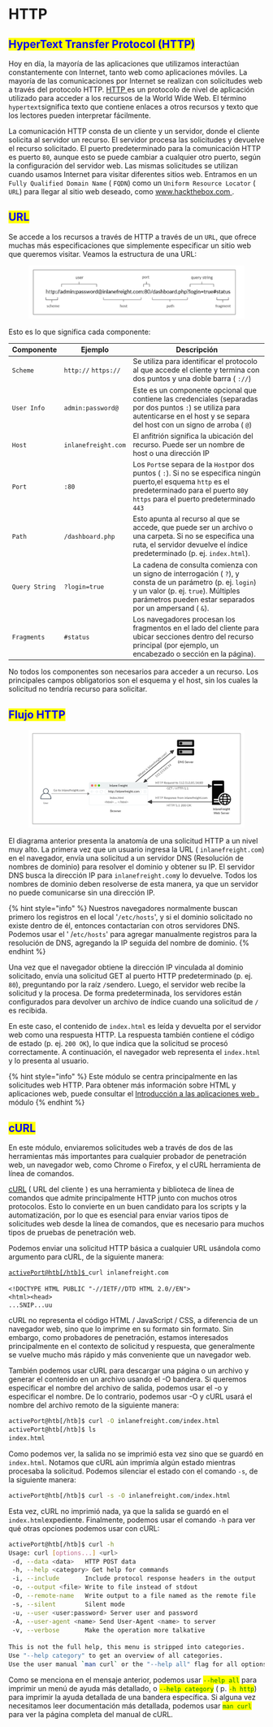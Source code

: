 # HTTP

## <mark style="color:blue;">HyperText Transfer Protocol (HTTP)</mark>

Hoy en día, la mayoría de las aplicaciones que utilizamos interactúan constantemente con Internet, tanto web como aplicaciones móviles. La mayoría de las comunicaciones por Internet se realizan con solicitudes web a través del protocolo HTTP.  [HTTP ](https://tools.ietf.org/html/rfc2616)es un protocolo de nivel de aplicación utilizado para acceder a los recursos de la World Wide Web. El término `hypertext`significa texto que contiene enlaces a otros recursos y texto que los lectores pueden interpretar fácilmente.

La comunicación HTTP consta de un cliente y un servidor, donde el cliente solicita al servidor un recurso. El servidor procesa las solicitudes y devuelve el recurso solicitado. El puerto predeterminado para la comunicación HTTP es puerto `80`, aunque esto se puede cambiar a cualquier otro puerto, según la configuración del servidor web. Las mismas solicitudes se utilizan cuando usamos Internet para visitar diferentes sitios web. Entramos en un `Fully Qualified Domain Name` ( `FQDN`) como un `Uniform Resource Locator` ( `URL`) para llegar al sitio web deseado, como [www.hackthebox.com ](http://www.hackthebox.com).



## <mark style="color:blue;">URL</mark>

Se accede a los recursos a través de HTTP a través de un `URL`, que ofrece muchas más especificaciones que simplemente especificar un sitio web que queremos visitar. Veamos la estructura de una URL:

<figure><img src="../../../.gitbook/assets/image (3).png" alt=""><figcaption></figcaption></figure>

Esto es lo que significa cada componente:

| **Componente** | **Ejemplo**          | **Descripción**                                                                                                                                                                                                 |
| -------------- | -------------------- | --------------------------------------------------------------------------------------------------------------------------------------------------------------------------------------------------------------- |
| `Scheme`       | `http://` `https://` | Se utiliza para identificar el protocolo al que accede el cliente y termina con dos puntos y una doble barra ( `://`)                                                                                           |
| `User Info`    | `admin:password@`    | Este es un componente opcional que contiene las credenciales (separadas por dos puntos `:`) se utiliza para autenticarse en el host y se separa del host con un signo de arroba ( `@`)                          |
| `Host`         | `inlanefreight.com`  | El anfitrión significa la ubicación del recurso. Puede ser un nombre de host o una dirección IP                                                                                                                 |
| `Port`         | `:80`                | Los `Port`se separa de la `Host`por dos puntos ( `:`). Si no se especifica ningún puerto,el esquema `http` es el predeterminado para el puerto `80`y `https`  para el puerto predeterminado `443`               |
| `Path`         | `/dashboard.php`     | Esto apunta al recurso al que se accede, que puede ser un archivo o una carpeta. Si no se especifica una ruta, el servidor devuelve el índice predeterminado (p. ej. `index.html`).                             |
| `Query String` | `?login=true`        | La cadena de consulta comienza con un signo de interrogación ( `?`), y consta de un parámetro (p. ej. `login`) y un valor (p. ej. `true`). Múltiples parámetros pueden estar separados por un ampersand ( `&`). |
| `Fragments`    | `#status`            | Los navegadores procesan los fragmentos en el lado del cliente para ubicar secciones dentro del recurso principal (por ejemplo, un encabezado o sección en la página).                                          |

No todos los componentes son necesarios para acceder a un recurso. Los principales campos obligatorios son el esquema y el host, sin los cuales la solicitud no tendría recurso para solicitar.



## <mark style="color:blue;">Flujo HTTP</mark>

<figure><img src="../../../.gitbook/assets/Untitled.png" alt=""><figcaption></figcaption></figure>

El diagrama anterior presenta la anatomía de una solicitud HTTP a un nivel muy alto. La primera vez que un usuario ingresa la URL ( `inlanefreight.com`) en el navegador, envía una solicitud a un servidor DNS (Resolución de nombres de dominio) para resolver el dominio y obtener su IP. El servidor DNS busca la dirección IP para `inlanefreight.com`y lo devuelve. Todos los nombres de dominio deben resolverse de esta manera, ya que un servidor no puede comunicarse sin una dirección IP.

{% hint style="info" %}
Nuestros navegadores normalmente buscan primero los registros en el local '`/etc/hosts`',  y si el dominio solicitado no existe dentro de él, entonces contactarían con otros servidores DNS. Podemos usar el ' /`etc/hosts`' para agregar manualmente registros para la resolución de DNS, agregando la IP seguida del nombre de dominio.
{% endhint %}

Una vez que el navegador obtiene la dirección IP vinculada al dominio solicitado, envía una solicitud GET al puerto HTTP predeterminado (p. ej. `80`), preguntando por la raíz `/`sendero. Luego, el servidor web recibe la solicitud y la procesa. De forma predeterminada, los servidores están configurados para devolver un archivo de índice cuando una solicitud de `/` es recibida.

En este caso, el contenido de `index.html` es leída y devuelta por el servidor web como una respuesta HTTP. La respuesta también contiene el código de estado (p. ej. `200 OK`), lo que indica que la solicitud se procesó correctamente. A continuación, el navegador web representa el `index.html` y lo presenta al usuario.

{% hint style="info" %}
Este módulo se centra principalmente en las solicitudes web HTTP. Para obtener más información sobre HTML y aplicaciones web, puede consultar el [Introducción a las aplicaciones web . ](https://academy.hackthebox.com/module/details/75)módulo
{% endhint %}

## <mark style="color:blue;">cURL</mark>

En este módulo, enviaremos solicitudes web a través de dos de las herramientas más importantes para cualquier probador de penetración web, un navegador web, como Chrome o Firefox, y el cURL herramienta de línea de comandos.

[cURL](https://curl.haxx.se/) ( URL del cliente ) es una herramienta y biblioteca de línea de comandos que admite principalmente HTTP junto con muchos otros protocolos. Esto lo convierte en un buen candidato para los scripts y la automatización, por lo que es esencial para enviar varios tipos de solicitudes web desde la línea de comandos, que es necesario para muchos tipos de pruebas de penetración web.

Podemos enviar una solicitud HTTP básica a cualquier URL usándola como argumento para cURL, de la siguiente manera:

<pre class="language-bash"><code class="lang-bash"><a data-footnote-ref href="#user-content-fn-1">activePort@htb[/htb]$</a><a data-footnote-ref href="#user-content-fn-2"> </a>curl inlanefreight.com

&#x3C;!DOCTYPE HTML PUBLIC "-//IETF//DTD HTML 2.0//EN">
&#x3C;html>&#x3C;head>
...SNIP...uu
</code></pre>

cURL no representa el código HTML / JavaScript / CSS, a diferencia de un navegador web, sino que lo imprime en su formato sin formato. Sin embargo, como probadores de penetración, estamos interesados principalmente en el contexto de solicitud y respuesta, que generalmente se vuelve mucho más rápido y más conveniente que un navegador web.

También podemos usar cURL para descargar una página o un archivo y generar el contenido en un archivo usando el -O bandera. Si queremos especificar el nombre del archivo de salida, podemos usar el -o  y especificar el nombre. De lo contrario, podemos usar -O y cURL usará el nombre del archivo remoto de la siguiente manera:

```bash
activePort@htb[/htb]$ curl -O inlanefreight.com/index.html
activePort@htb[/htb]$ ls
index.html
```

Como podemos ver, la salida no se imprimió esta vez sino que se guardó en `index.html`. Notamos que cURL aún imprimía algún estado mientras procesaba la solicitud. Podemos silenciar el estado con el comando `-s`, de la siguiente manera:

```bash
activePort@htb[/htb]$ curl -s -O inlanefreight.com/index.html
```

Esta vez, cURL no imprimió nada, ya que la salida se guardó en el `index.html`expediente. Finalmente, podemos usar el comando `-h` para ver qué otras opciones podemos usar con cURL:

```bash
activePort@htb[/htb]$ curl -h
Usage: curl [options...] <url>
 -d, --data <data>   HTTP POST data
 -h, --help <category> Get help for commands
 -i, --include       Include protocol response headers in the output
 -o, --output <file> Write to file instead of stdout
 -O, --remote-name   Write output to a file named as the remote file
 -s, --silent        Silent mode
 -u, --user <user:password> Server user and password
 -A, --user-agent <name> Send User-Agent <name> to server
 -v, --verbose       Make the operation more talkative

This is not the full help, this menu is stripped into categories.
Use "--help category" to get an overview of all categories.
Use the user manual `man curl` or the "--help all" flag for all options.
```

Como se menciona en el mensaje anterior, podemos usar <mark style="color:green;">`--help all`</mark> para imprimir un menú de ayuda más detallado, o <mark style="color:green;">`--help category`</mark> ( p. <mark style="color:green;">`-h http`</mark>) para imprimir la ayuda detallada de una bandera específica. Si alguna vez necesitamos leer documentación más detallada, podemos usar <mark style="color:green;">`man curl`</mark> para ver la página completa del manual de cURL.

[^1]: 

[^2]: 
